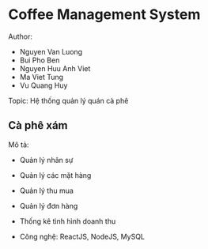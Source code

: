 # Coffee Management System
Author:
- Nguyen Van Luong
- Bui Pho Ben
- Nguyen Huu Anh Viet
- Ma Viet Tung
- Vu Quang Huy


Topic: Hệ thống quản lý quán cà phê 

## Cà phê xám

Mô tả:
- Quản lý nhân sự
- Quản lý các mặt hàng
- Quản lý thu mua
- Quản lý đơn hàng
- Thống kê tình hình doanh thu

- Công nghệ: ReactJS, NodeJS, MySQL
